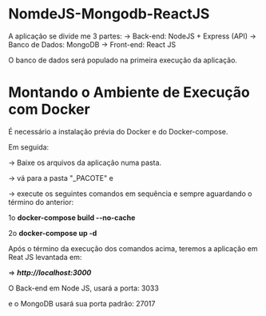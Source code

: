 # NomdeJS-Mongodb-ReactJS

A aplicação se divide me 3 partes:
-> Back-end: NodeJS + Express (API)
-> Banco de Dados: MongoDB
-> Front-end: React JS

O banco de dados será populado na primeira execução da aplicação.

# Montando o Ambiente de Execução com Docker

É necessário a instalação prévia do Docker e do Docker-compose.

Em seguida:

-> Baixe os arquivos da aplicação numa pasta.

-> vá para a pasta "_PACOTE" e

-> execute os seguintes comandos em sequência e sempre aguardando o término do anterior:

1o    **docker-compose     build     --no-cache**

2o    **docker-compose    up    -d**

Após o término da execução dos comandos acima, teremos a aplicação em Reat JS levantada em:

=>  ***http://localhost:3000***

O Back-end em Node JS, usará a porta: 3033

e o MongoDB usará sua porta padrão: 27017
